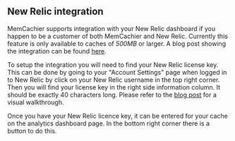 
## New Relic integration

MemCachier supports integration with your New Relic dashboard if you
happen to be a customer of both MemCachier and New Relic. Currently
this feature is only available to caches of *500MB* or larger. A blog
post showing the integration can be found
[here](http://blog.memcachier.com/2014/03/06/memcachier-and-new-relic-together/).

To setup the integration you will need to find your New Relic license key. This
can be done by going to your "Account Settings" page when logged in to New
Relic by click on your New Relic username in the top right corner. Then you
will find your license key in the right side information column. It should be
exactly 40 characters long. Please refer to the [blog
post](http://blog.memcachier.com/2014/03/06/memcachier-and-new-relic-together/)
for a visual walkthrough.

Once you have your New Relic licence key, it can be entered for your cache on
the analytics dashboard page. In the bottom right corner there is a button to
do this.
